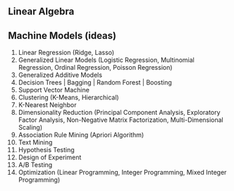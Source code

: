




## Linear Algebra


## Machine Models (ideas)
1. Linear Regression (Ridge, Lasso)
2. Generalized Linear Models (Logistic Regression, Multinomial Regression, Ordinal Regression, Poisson Regression)
3. Generalized Additive Models
4. Decision Trees | Bagging | Random Forest | Boosting
5. Support Vector Machine
6. Clustering (K-Means, Hierarchical)
7. K-Nearest Neighbor
8. Dimensionality Reduction (Principal Component Analysis, Exploratory Factor Analysis, Non-Negative Matrix Factorization, Multi-Dimensional Scaling)
9. Association Rule Mining (Apriori Algorithm)
10. Text Mining
11. Hypothesis Testing
12. Design of Experiment
13. A/B Testing
14. Optimization (Linear Programming, Integer Programming, Mixed Integer Programming)
